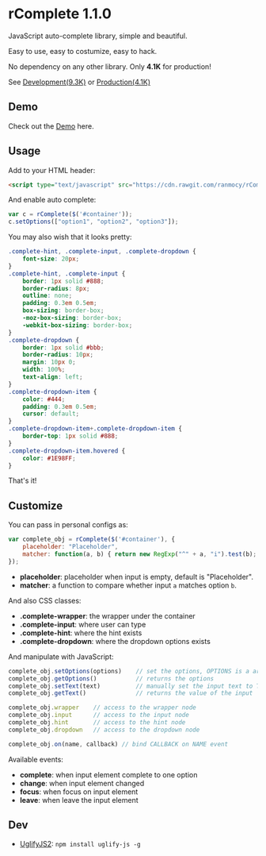 rComplete 1.1.0
===============

JavaScript auto-complete library, simple and beautiful.

Easy to use, easy to costumize, easy to hack.

No dependency on any other library.
Only **4.1K** for production!

See
[Development(9.3K)](https://raw.githubusercontent.com/ranmocy/rComplete/v1.1.0/rComplete.js)
or
[Production(4.1K)](https://cdn.rawgit.com/ranmocy/rComplete/v1.1.0/rComplete.min.js)

## Demo

Check out the [Demo](http://complete.ranmocy.info/demo.html) here.

## Usage

Add to your HTML header:

```HTML
<script type="text/javascript" src="https://cdn.rawgit.com/ranmocy/rComplete/v1.0.0/rComplete.min.js"></script>
```

And enable auto complete:

```javascript
var c = rComplete($('#container'));
c.setOptions(["option1", "option2", "option3"]);
```

You may also wish that it looks pretty:

```CSS
.complete-hint, .complete-input, .complete-dropdown {
    font-size: 20px;
}
.complete-hint, .complete-input {
    border: 1px solid #888;
    border-radius: 8px;
    outline: none;
    padding: 0.3em 0.5em;
    box-sizing: border-box;
    -moz-box-sizing: border-box;
    -webkit-box-sizing: border-box;
}
.complete-dropdown {
    border: 1px solid #bbb;
    border-radius: 10px;
    margin: 10px 0;
    width: 100%;
    text-align: left;
}
.complete-dropdown-item {
    color: #444;
    padding: 0.3em 0.5em;
    cursor: default;
}
.complete-dropdown-item+.complete-dropdown-item {
    border-top: 1px solid #888;
}
.complete-dropdown-item.hovered {
    color: #1E98FF;
}
```

That's it!

## Customize

You can pass in personal configs as:

```javascript
var complete_obj = rComplete($('#container'), {
    placeholder: "Placeholder",
    matcher: function(a, b) { return new RegExp("^" + a, "i").test(b); }
});
```

* **placeholder**: placeholder when input is empty, default is "Placeholder".
* **matcher**: a function to compare whether input `a` matches option `b`.

And also CSS classes:

* **.complete-wrapper**: the wrapper under the container
* **.complete-input**: where user can type
* **.complete-hint**: where the hint exists
* **.complete-dropdown**: where the dropdown options exists

And manipulate with JavaScript:

```javascript
complete_obj.setOptions(options)    // set the options, OPTIONS is a array of strings
complete_obj.getOptions()           // returns the options
complete_obj.setText(text)          // manually set the input text to TEXT
complete_obj.getText()              // returns the value of the input

complete_obj.wrapper    // access to the wrapper node
complete_obj.input      // access to the input node
complete_obj.hint       // access to the hint node
complete_obj.dropdown   // access to the dropdown node

complete_obj.on(name, callback) // bind CALLBACK on NAME event
```

Available events:

* **complete**: when input element complete to one option
* **change**: when input element changed
* **focus**: when focus on input element
* **leave**: when leave the input element

## Dev

* [UglifyJS2](https://github.com/mishoo/UglifyJS2): `npm install uglify-js -g`
